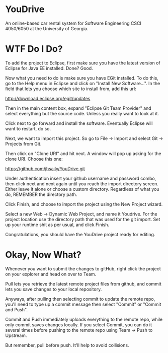 YouDrive
========

An online-based car rental system for Software Engineering CSCI 4050/6050 at the University of Georgia.


WTF Do I Do?
========
To add the project to Eclipse, first make sure you have the latest version of Eclipse for Java EE installed. Done? Good.

Now what you need to do is make sure you have EGit installed. To do this, go to the Help menu in Eclipse and click on "Install New Software...".
In the field that lets you choose which site to install from, add this url:

http://download.eclipse.org/egit/updates

Then in the main content box, expand "Eclipse Git Team Provider" and select everything but the source code. Unless you really want to look at it.

Click next to go forward and install the software. Eventually Eclipse will want to restart, do so.

Next, we want to import this project. So go to File -> Import and select Git -> Projects from Git.

Then click on "Clone URI" and hit next. A window will pop up asking for the clone URI. Choose this one:

https://github.com/jhsaily/YouDrive.git

Under authentication insert your github username and password combo, then click next and next again until you reach the import directory screen.
Either leave it alone or choose a custom directory. Regardless of what you do, REMEMBER the directory path.

Click Finish, and choose to import the project using the New Project wizard.

Select a new Web -> Dynamic Web Project, and name it Youdrive. For the project location use the directory path that was used for the git import.
Set up your runtime shit as per usual, and click Finish.

Congratulations, you should have the YouDrive project ready for editing.


Okay, Now What?
========
Whenever you want to submit the changes to gitHub, right click the project on your explorer and head on over to Team.

Pull lets you retrieve the latest remote project files from github, and commit lets you save changes to your local repository.

Anyways, after pulling then selecting commit to update the remote repo, you'll need to type up a commit message then select "Commit" or "Commit and Push".

Commit and Push immediately uploads everything to the remote repo, while only commit saves changes locally.
If you select Commit, you can do it several times before pushing to the remote repo using Team -> Push to Upstream.

But remember, pull before push. It'll help to avoid collisions.

